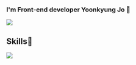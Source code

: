 ### I'm Front-end developer Yoonkyung Jo 👋

<img src="https://img.shields.io/badge/joyk9251@gmail.com-EA4335?style=flat-square&logo=GMAIL&logoColor=white"/>

## Skills🚀
<img src="https://img.shields.io/badge/React.js-61DAFB?style=flat-square&logo=React&logoColor=white"/>

